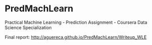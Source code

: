 # PredMachLearn
Practical Machine Learning - Prediction Assignment - Coursera Data Science Specialization

Final report:
<http://aguereca.github.io/PredMachLearn/Writeup_WLE>